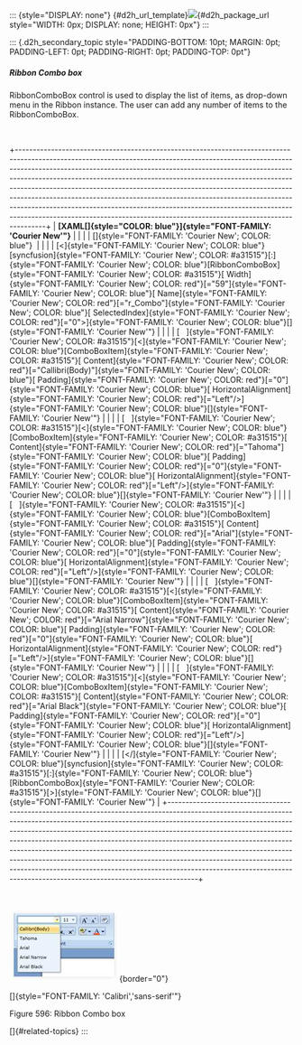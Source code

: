 ::: {style="DISPLAY: none"}
[](ms-xhelp:///?Id=d2h_url_template){#d2h_url_template}![](!package_url!){#d2h_package_url style="WIDTH: 0px; DISPLAY: none; HEIGHT: 0px"}
:::

::: {.d2h_secondary_topic style="PADDING-BOTTOM: 10pt; MARGIN: 0pt; PADDING-LEFT: 0pt; PADDING-RIGHT: 0pt; PADDING-TOP: 0pt"}
##### Ribbon Combo box

RibbonComboBox control is used to display the list of items, as drop-down menu in the Ribbon instance. The user can add any number of items to the RibbonComboBox.

 

+--------------------------------------------------------------------------------------------------------------------------------------------------------------------------------------------------------------------------------------------------------------------------------------------------------------------------------------------------------------------------------------------------------------------------------------------------------------------------------------------------------------------------------------------------------------------------------------------------------------------------------------------------------+
| **[XAML[]{style="COLOR: blue"}]{style="FONT-FAMILY: 'Courier New'"}**                                                                                                                                                                                                                                                                                                                                                                                                                                                                                                                                                                                  |
|                                                                                                                                                                                                                                                                                                                                                                                                                                                                                                                                                                                                                                                        |
| []{style="FONT-FAMILY: 'Courier New'; COLOR: blue"}                                                                                                                                                                                                                                                                                                                                                                                                                                                                                                                                                                                                    |
|                                                                                                                                                                                                                                                                                                                                                                                                                                                                                                                                                                                                                                                        |
| [\<]{style="FONT-FAMILY: 'Courier New'; COLOR: blue"}[syncfusion]{style="FONT-FAMILY: 'Courier New'; COLOR: #a31515"}[:]{style="FONT-FAMILY: 'Courier New'; COLOR: blue"}[RibbonComboBox]{style="FONT-FAMILY: 'Courier New'; COLOR: #a31515"}[ Width]{style="FONT-FAMILY: 'Courier New'; COLOR: red"}[=\"59\"]{style="FONT-FAMILY: 'Courier New'; COLOR: blue"}[ Name]{style="FONT-FAMILY: 'Courier New'; COLOR: red"}[=\"r_Combo\"]{style="FONT-FAMILY: 'Courier New'; COLOR: blue"}[ SelectedIndex]{style="FONT-FAMILY: 'Courier New'; COLOR: red"}[=\"0\"\>]{style="FONT-FAMILY: 'Courier New'; COLOR: blue"}[]{style="FONT-FAMILY: 'Courier New'"} |
|                                                                                                                                                                                                                                                                                                                                                                                                                                                                                                                                                                                                                                                        |
| [   ]{style="FONT-FAMILY: 'Courier New'; COLOR: #a31515"}[\<]{style="FONT-FAMILY: 'Courier New'; COLOR: blue"}[ComboBoxItem]{style="FONT-FAMILY: 'Courier New'; COLOR: #a31515"}[ Content]{style="FONT-FAMILY: 'Courier New'; COLOR: red"}[=\"Callibri(Body)\"]{style="FONT-FAMILY: 'Courier New'; COLOR: blue"}[ Padding]{style="FONT-FAMILY: 'Courier New'; COLOR: red"}[=\"0\"]{style="FONT-FAMILY: 'Courier New'; COLOR: blue"}[ HorizontalAlignment]{style="FONT-FAMILY: 'Courier New'; COLOR: red"}[=\"Left\"/\>]{style="FONT-FAMILY: 'Courier New'; COLOR: blue"}[]{style="FONT-FAMILY: 'Courier New'"}                                         |
|                                                                                                                                                                                                                                                                                                                                                                                                                                                                                                                                                                                                                                                        |
| [   ]{style="FONT-FAMILY: 'Courier New'; COLOR: #a31515"}[\<]{style="FONT-FAMILY: 'Courier New'; COLOR: blue"}[ComboBoxItem]{style="FONT-FAMILY: 'Courier New'; COLOR: #a31515"}[ Content]{style="FONT-FAMILY: 'Courier New'; COLOR: red"}[=\"Tahoma\"]{style="FONT-FAMILY: 'Courier New'; COLOR: blue"}[ Padding]{style="FONT-FAMILY: 'Courier New'; COLOR: red"}[=\"0\"]{style="FONT-FAMILY: 'Courier New'; COLOR: blue"}[ HorizontalAlignment]{style="FONT-FAMILY: 'Courier New'; COLOR: red"}[=\"Left\"/\>]{style="FONT-FAMILY: 'Courier New'; COLOR: blue"}[]{style="FONT-FAMILY: 'Courier New'"}                                                 |
|                                                                                                                                                                                                                                                                                                                                                                                                                                                                                                                                                                                                                                                        |
| [   ]{style="FONT-FAMILY: 'Courier New'; COLOR: #a31515"}[\<]{style="FONT-FAMILY: 'Courier New'; COLOR: blue"}[ComboBoxItem]{style="FONT-FAMILY: 'Courier New'; COLOR: #a31515"}[ Content]{style="FONT-FAMILY: 'Courier New'; COLOR: red"}[=\"Arial\"]{style="FONT-FAMILY: 'Courier New'; COLOR: blue"}[ Padding]{style="FONT-FAMILY: 'Courier New'; COLOR: red"}[=\"0\"]{style="FONT-FAMILY: 'Courier New'; COLOR: blue"}[ HorizontalAlignment]{style="FONT-FAMILY: 'Courier New'; COLOR: red"}[=\"Left\"/\>]{style="FONT-FAMILY: 'Courier New'; COLOR: blue"}[]{style="FONT-FAMILY: 'Courier New'"}                                                  |
|                                                                                                                                                                                                                                                                                                                                                                                                                                                                                                                                                                                                                                                        |
| [   ]{style="FONT-FAMILY: 'Courier New'; COLOR: #a31515"}[\<]{style="FONT-FAMILY: 'Courier New'; COLOR: blue"}[ComboBoxItem]{style="FONT-FAMILY: 'Courier New'; COLOR: #a31515"}[ Content]{style="FONT-FAMILY: 'Courier New'; COLOR: red"}[=\"Arial Narrow\"]{style="FONT-FAMILY: 'Courier New'; COLOR: blue"}[ Padding]{style="FONT-FAMILY: 'Courier New'; COLOR: red"}[=\"0\"]{style="FONT-FAMILY: 'Courier New'; COLOR: blue"}[ HorizontalAlignment]{style="FONT-FAMILY: 'Courier New'; COLOR: red"}[=\"Left\"/\>]{style="FONT-FAMILY: 'Courier New'; COLOR: blue"}[]{style="FONT-FAMILY: 'Courier New'"}                                           |
|                                                                                                                                                                                                                                                                                                                                                                                                                                                                                                                                                                                                                                                        |
| [   ]{style="FONT-FAMILY: 'Courier New'; COLOR: #a31515"}[\<]{style="FONT-FAMILY: 'Courier New'; COLOR: blue"}[ComboBoxItem]{style="FONT-FAMILY: 'Courier New'; COLOR: #a31515"}[ Content]{style="FONT-FAMILY: 'Courier New'; COLOR: red"}[=\"Arial Black\"]{style="FONT-FAMILY: 'Courier New'; COLOR: blue"}[ Padding]{style="FONT-FAMILY: 'Courier New'; COLOR: red"}[=\"0\"]{style="FONT-FAMILY: 'Courier New'; COLOR: blue"}[ HorizontalAlignment]{style="FONT-FAMILY: 'Courier New'; COLOR: red"}[=\"Left\"/\>]{style="FONT-FAMILY: 'Courier New'; COLOR: blue"}[]{style="FONT-FAMILY: 'Courier New'"}                                            |
|                                                                                                                                                                                                                                                                                                                                                                                                                                                                                                                                                                                                                                                        |
| [\</]{style="FONT-FAMILY: 'Courier New'; COLOR: blue"}[syncfusion]{style="FONT-FAMILY: 'Courier New'; COLOR: #a31515"}[:]{style="FONT-FAMILY: 'Courier New'; COLOR: blue"}[RibbonComboBox]{style="FONT-FAMILY: 'Courier New'; COLOR: #a31515"}[\>]{style="FONT-FAMILY: 'Courier New'; COLOR: blue"}[]{style="FONT-FAMILY: 'Courier New'"}                                                                                                                                                                                                                                                                                                              |
+--------------------------------------------------------------------------------------------------------------------------------------------------------------------------------------------------------------------------------------------------------------------------------------------------------------------------------------------------------------------------------------------------------------------------------------------------------------------------------------------------------------------------------------------------------------------------------------------------------------------------------------------------------+

 

![](../ImagesExt/image261_510.jpg){border="0"}

[]{style="FONT-FAMILY: 'Calibri','sans-serif'"} 

Figure 596: Ribbon Combo box

[]{#related-topics}
:::
